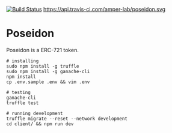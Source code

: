 [![Build Status](https://app.travis-ci.com/amper-lab/poseidon.svg)](https://app.travis-ci.com/github/amper-lab/poseidon)
https://api.travis-ci.com/amper-lab/poseidon.svg
# Poseidon

Poseidon is a ERC-721 token.

```
# installing
sudo npm install -g truffle
sudo npm install -g ganache-cli
npm install
cp .env.sample .env && vim .env

# testing
ganache-cli
truffle test

# running development
truffle migrate --reset --network development
cd client/ && npm run dev
```

